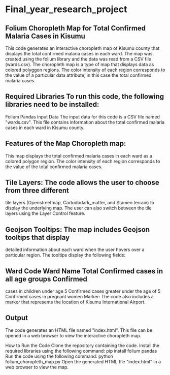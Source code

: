 # Final_year_research_project
## Folium Choropleth Map for Total Confirmed Malaria Cases in Kisumu 
This code generates an interactive choropleth map of Kisumu county that
displays the total confirmed malaria cases in each ward. The map was
created using the folium library and the data was read from a CSV file
(wards.csv). 
The choropleth map is a type of map that displays data as
colored polyggon regions. The color intensity of each region corresponds
to the value of a particular data attribute, in this case the total
confirmed malaria cases.

## Required Libraries To run this code, the following libraries need to be installed:

Folium 
Pandas 
Input Data The input data for this code is a CSV file
named "wards.csv". This file contains information about the total
confirmed malaria cases in each ward in Kisumu county.

## Features of the Map Choropleth map: 
This map displays the total confirmed malaria cases in each ward as a colored polygon region. 
The color intensity of each region corresponds to the value of the total confirmed malaria cases.

## Tile Layers: The code allows the user to choose from three different
tile layers (Openstreetmap, Cartodbdark\_matter, and Stamen terrain) to
display the underlying map. The user can also switch between the tile
layers using the Layer Control feature.

## Geojson Tooltips: The map includes Geojson tooltips that display
detailed information about each ward when the user hovers over a
particular region. The tooltips display the following fields:

## Ward Code Ward Name Total Confirmed cases in all age groups Confirmed
cases in children under age 5 Confirmed cases greater under the age of 5
Confirmed cases in pregnant women Marker: The code also includes a
marker that represents the location of Kisumu International Airport.

## Output 
The code generates an HTML file named "index.html". 
This file can be opened in a web browser to view the interactive choropleth map.

How to Run the Code Clone the repository containing the code. Install
the required libraries using the following command: pip install folium
pandas Run the code using the following command: python
folium\_choropleth\_map.py Open the generated HTML file "index.html" in
a web browser to view the map.
